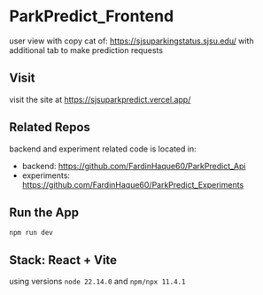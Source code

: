 # ParkPredict_Frontend
user view with copy cat of: https://sjsuparkingstatus.sjsu.edu/ with additional tab to make prediction requests

## Visit
visit the site at https://sjsuparkpredict.vercel.app/

## Related Repos
backend and experiment related code is located in:
- backend: https://github.com/FardinHaque60/ParkPredict_Api
- experiments: https://github.com/FardinHaque60/ParkPredict_Experiments

## Run the App
`npm run dev`

## Stack: React + Vite

using versions `node 22.14.0` and `npm/npx 11.4.1`
